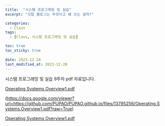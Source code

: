 ```yaml
---
title:  "시스템 프로그래밍 및 실습"
excerpt: "깃헙 블로그는 무엇이고 왜 쓰는 걸까?"

categories:
  - Class
tags:
  - [Class, 시스템 프로그래밍 및 실습]

toc: true
toc_sticky: true
 
date: 2023-12-28
last_modified_at: 2023-12-28
---
```

시스템 프로그래밍 및 실습 9주차 pdf 자료입니다.

[Operating Systems Overview1.pdf](https://github.com/PUPAO/PUPAO.github.io/files/13795256/Operating.Systems.Overview1.pdf)

(https://docs.google.com/viewer?url=https://github.com/PUPAO/PUPAO.github.io/files/13795256/Operating.Systems.Overview1.pdf?raw=True)

[Operating Systems Overview1.pdf](https://drive.google.com/file/d/1Um5q7JO_94778dp9bi9ptI_hVdf0lB4z/view?usp=drive_link)

